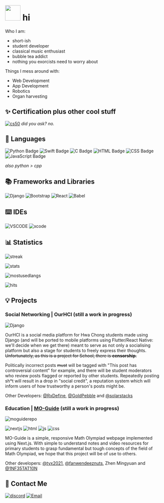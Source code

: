 # <img src="https://i.imgur.com/hsf3JDx.gif" width='50'> hi 

Who I am:
* short-ish
* student developer
* classical music enthusiast
* bubble tea addict
* nothing you exorcists need to worry about 

Things I mess around with:
* Web Development
* App Development
* Robotics
* Organ harvesting 

## ✨ Certification plus other cool stuff
[![cs50](https://img.shields.io/badge/CS50-02262B?style=for-the-badge&logo=edX&logoColor=white)](https://courses.edx.org/certificates/b2fbd32a6a254027bcc76d243866b0da)
*did you ask? no.*

## 💬 Languages
![Python Badge](https://img.shields.io/badge/python-1d3247?style=for-the-badge&logo=Python&logoColor=white)
![Swift Badge](https://img.shields.io/badge/Swift-FA7343?style=for-the-badge&logo=swift&logoColor=white)
![C Badge](https://img.shields.io/badge/C-00599C?style=for-the-badge&logo=c&logoColor=white)
![HTML Badge](https://img.shields.io/badge/HTML5-E34F26?style=for-the-badge&logo=html5&logoColor=white)
![CSS Badge](https://img.shields.io/badge/CSS3-1572B6?style=for-the-badge&logo=css3&logoColor=white)
![JavaScript Badge](https://img.shields.io/badge/JavaScript-323330?style=for-the-badge&logo=javascript&logoColor=F7DF1E)

*also python > cpp*

## 📚 Frameworks and Libraries
![Django](https://img.shields.io/badge/Django-092E20?style=for-the-badge&logo=django&logoColor=green)
![Bootstrap](https://img.shields.io/badge/Bootstrap-563D7C?style=for-the-badge&logo=bootstrap&logoColor=white)
![React](https://img.shields.io/badge/React-20232A?style=for-the-badge&logo=react&logoColor=61DAFB)
![Babel](https://img.shields.io/badge/Babel-F9DC3E?style=for-the-badge&logo=babel&logoColor=white)

## ⌨️ IDEs 
![VSCODE](https://img.shields.io/badge/Visual_Studio_Code-0078D4?style=for-the-badge&logo=visual%20studio%20code&logoColor=white)
![xcode](https://img.shields.io/badge/Xcode-007ACC?style=for-the-badge&logo=Xcode&logoColor=white
)

## 📊 Statistics
![streak](https://github-readme-streak-stats.herokuapp.com/?user=LHY-42)

![stats](https://github-readme-stats.vercel.app/api?username=LHY-42)

![mostusedlangs](https://github-readme-stats.vercel.app/api/top-langs/?username=LHY-42)

![hits](	https://hits.seeyoufarm.com/api/count/incr/badge.svg?url=https%3A%2F%2Fgithub.com%2FLHY-421212%2Fhit-counter)

## 💡 Projects
### Social Networking | OurHCI (still a work in progress)
![Django](https://img.shields.io/badge/Django-092E20?style=for-the-badge&logo=django&logoColor=green)


OurHCI is a social media platform for Hwa Chong students made using Django (and will be ported to mobile platforms using Flutter/React Native: we'll decide when we get there) meant to serve as not only a socialising platform but also a stage for students to freely express their thoughts. ~~Unfortunately, as this is a project for School, there is **censorship**.~~

Politically incorrect posts ~~must~~ will be tagged with "This post has controversial content" for example, and there will be student moderators who review posts flagged or reported by other students. Repeatedly posting sh\*t will result in a drop in "social credit", a reputation system which will inform users of how trustworthy a person's posts might be.

Other Developers: [@RxDefine](https://github.com/RxDefine), [@GoldPebble](https://github.com/Goldpebble) and [@solarstacks](https://github.com/solarstacks)

### Education | [MO-Guide](https://github.com/tyx2021/MOguide) (still a work in progress)
![moguiderepo](https://user-images.githubusercontent.com/95842688/160134983-72713fa4-beaf-4d95-bd46-52a8fc205312.png)

![nextjs](https://img.shields.io/badge/next.js-000000?style=for-the-badge&logo=nextdotjs&logoColor=white)
![html](https://img.shields.io/badge/HTML5-E34F26?style=for-the-badge&logo=html5&logoColor=white)
![js](https://img.shields.io/badge/JavaScript-323330?style=for-the-badge&logo=javascript&logoColor=F7DF1E)
![css](https://img.shields.io/badge/CSS3-1572B6?style=for-the-badge&logo=css3&logoColor=white)

MO-Guide is a simple, responsive Math Olympiad webpage implemented using Next.js. With simple to understand notes and video resources for primary students to grasp fundamental but tough concepts of the field of Math Olympiad, we hope that this project will be of use to others.

Other developers: [@tyx2021](https://github.com/tyx2021), [@fanwendeeznuts](https://github.com/fanwendeeznuts), Zhen Mingyuan and [@1NF35TAT10N](https://github.com/1NF35TAT10N)

## 🤙 Contact Me
[![discord](https://img.shields.io/badge/Discord-5865F2?style=for-the-badge&logo=discord&logoColor=white)](https://discordapp.com/users/915513493594177566)
[![Email](https://img.shields.io/badge/Other%20Company%20Mail-D14836?style=for-the-badge&logo=gmail&logoColor=white)](mailto:221409L@student.hci.edu.sg)
